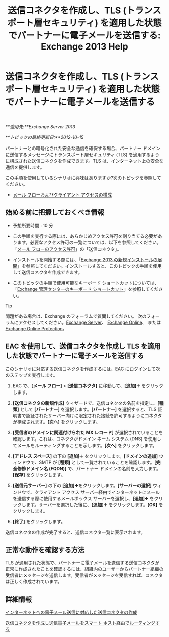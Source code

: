 ﻿---
title: '送信コネクタを作成し、TLS (トランスポート層セキュリティ) を適用した状態でパートナーに電子メールを送信する: Exchange 2013 Help'
TOCTitle: 送信コネクタを作成し、TLS (トランスポート層セキュリティ) を適用した状態でパートナーに電子メールを送信する
ms:assetid: ff2abefc-dd3e-4431-b947-df942fbf82d9
ms:mtpsurl: https://technet.microsoft.com/ja-jp/library/JJ657514(v=EXCHG.150)
ms:contentKeyID: 49896574
ms.date: 04/24/2018
mtps_version: v=EXCHG.150
ms.translationtype: HT
---

# 送信コネクタを作成し、TLS (トランスポート層セキュリティ) を適用した状態でパートナーに電子メールを送信する

 

_**適用先:**Exchange Server 2013_

_**トピックの最終更新日:**2012-10-15_

パートナーとの暗号化された安全な通信を確保する場合、パートナー ドメインに送信するメッセージにトランスポート層セキュリティ (TLS) を適用するように構成された送信コネクタを作成できます。TLS は、インターネット上の安全な通信を提供します。

この手順を使用しているシナリオに興味はありますか?次のトピックを参照してください。

  - [メール フローおよびクライアント アクセスの構成](configure-mail-flow-and-client-access-exchange-2013-help.md)

## 始める前に把握しておくべき情報

  - 予想所要時間 : 10 分

  - この手順を実行する際には、あらかじめアクセス許可を割り当てる必要があります。必要なアクセス許可の一覧については、以下を参照してください。「[メール フローのアクセス許可](mail-flow-permissions-exchange-2013-help.md)」の「送信コネクタ」。

  - インストールを開始する際には、「[Exchange 2013 の新規インストールの展開](deploy-a-new-installation-of-exchange-2013-exchange-2013-help.md)」を参照してください。インストールすると、このトピックの手順を使用して送信コネクタを作成できます。

  - このトピックの手順で使用可能なキーボード ショートカットについては、「[Exchange 管理センターのキーボード ショートカット](keyboard-shortcuts-in-the-exchange-admin-center-exchange-online-protection-help.md)」を参照してください。


> [!TIP]
> 問題がある場合は、Exchange のフォーラムで質問してください。 次のフォーラムにアクセスしてください。<A href="https://go.microsoft.com/fwlink/p/?linkid=60612">Exchange Server</A>、 <A href="https://go.microsoft.com/fwlink/p/?linkid=267542">Exchange Online</A>、 または <A href="https://go.microsoft.com/fwlink/p/?linkid=285351">Exchange Online Protection</A>。



## EAC を使用して、送信コネクタを作成し TLS を適用した状態でパートナーに電子メールを送信する

このシナリオに対応する送信コネクタを作成するには、EAC にログインして次のステップを実行します。

1.  EAC で、**\[メール フロー\]** \> **\[送信コネクタ\]** に移動して、**\[追加\]**![\[追加\] アイコン](images/JJ218640.c1e75329-d6d7-4073-a27d-498590bbb558(EXCHG.150).gif "[追加] アイコン") をクリックします。

2.  **\[送信コネクタの新規作成\]** ウィザードで、送信コネクタの名前を指定し、**\[種類\]** として **\[パートナー\]** を選択します。**\[パートナー\]** を選択すると、TLS 証明書で認証されたサーバー向けに限定された接続を許可するようにコネクタが構成されます。**\[次へ\]** をクリックします。

3.  **\[受信者のドメインに関連付けられた MX レコード\]** が選択されていることを確認します。これは、コネクタがドメイン ネーム システム (DNS) を使用してメールをルーティングすることを示します。**\[次へ\]** をクリックします。

4.  **\[アドレス スペース\]** の下の **\[追加\]**![\[追加\] アイコン](images/JJ218640.c1e75329-d6d7-4073-a27d-498590bbb558(EXCHG.150).gif "[追加] アイコン") をクリックします。**\[ドメインの追加\]** ウィンドウで、SMTP が **\[種類\]** として一覧されていることを確認します。**\[完全修飾ドメイン名 (FQDN)\]** で、パートナー ドメインの名前を入力します。**\[保存\]** をクリックします。

5.  **\[送信元サーバー\]** の下の **\[追加\]**![\[追加\] アイコン](images/JJ218640.c1e75329-d6d7-4073-a27d-498590bbb558(EXCHG.150).gif "[追加] アイコン")をクリックします。**\[サーバーの選択\]** ウィンドウで、クライアント アクセス サーバー経由でインターネットにメールを送信する際に使用するメールボックス サーバーを選択し、**\[追加\]**![\[追加\] アイコン](images/JJ218640.c1e75329-d6d7-4073-a27d-498590bbb558(EXCHG.150).gif "[追加] アイコン") をクリックします。サーバーを選択した後に、**\[追加\]**![\[追加\] アイコン](images/JJ218640.c1e75329-d6d7-4073-a27d-498590bbb558(EXCHG.150).gif "[追加] アイコン") をクリックします。**\[OK\]** をクリックします。

6.  **\[終了\]** をクリックします。

送信コネクタの作成が完了すると、送信コネクタ一覧に表示されます。

## 正常な動作を確認する方法

TLS が適用された状態で、パートナーに電子メールを送信する送信コネクタが正常に作成されたことを確認するには、組織内のユーザーからパートナー組織の受信者にメッセージを送信します。受信者がメッセージを受信すれば、コネクタは正しく作成されています。

## 詳細情報

[インターネットへの電子メール送信に対応した送信コネクタの作成](create-a-send-connector-for-email-sent-to-the-internet-exchange-2013-help.md)

[送信コネクタを作成し送信電子メールをスマート ホスト経由でルーティングする](create-a-send-connector-to-route-outbound-email-through-a-smart-host-exchange-2013-help.md)

